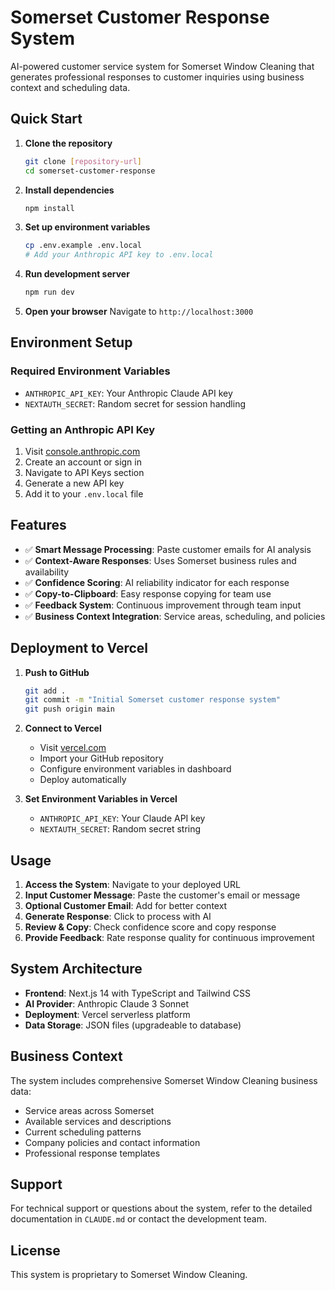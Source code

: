 # Somerset Customer Response System

AI-powered customer service system for Somerset Window Cleaning that generates professional responses to customer inquiries using business context and scheduling data.

## Quick Start

1. **Clone the repository**
   ```bash
   git clone [repository-url]
   cd somerset-customer-response
   ```

2. **Install dependencies**
   ```bash
   npm install
   ```

3. **Set up environment variables**
   ```bash
   cp .env.example .env.local
   # Add your Anthropic API key to .env.local
   ```

4. **Run development server**
   ```bash
   npm run dev
   ```

5. **Open your browser**
   Navigate to `http://localhost:3000`

## Environment Setup

### Required Environment Variables
- `ANTHROPIC_API_KEY`: Your Anthropic Claude API key
- `NEXTAUTH_SECRET`: Random secret for session handling

### Getting an Anthropic API Key
1. Visit [console.anthropic.com](https://console.anthropic.com)
2. Create an account or sign in
3. Navigate to API Keys section
4. Generate a new API key
5. Add it to your `.env.local` file

## Features

- ✅ **Smart Message Processing**: Paste customer emails for AI analysis
- ✅ **Context-Aware Responses**: Uses Somerset business rules and availability
- ✅ **Confidence Scoring**: AI reliability indicator for each response
- ✅ **Copy-to-Clipboard**: Easy response copying for team use
- ✅ **Feedback System**: Continuous improvement through team input
- ✅ **Business Context Integration**: Service areas, scheduling, and policies

## Deployment to Vercel

1. **Push to GitHub**
   ```bash
   git add .
   git commit -m "Initial Somerset customer response system"
   git push origin main
   ```

2. **Connect to Vercel**
   - Visit [vercel.com](https://vercel.com)
   - Import your GitHub repository
   - Configure environment variables in dashboard
   - Deploy automatically

3. **Set Environment Variables in Vercel**
   - `ANTHROPIC_API_KEY`: Your Claude API key
   - `NEXTAUTH_SECRET`: Random secret string

## Usage

1. **Access the System**: Navigate to your deployed URL
2. **Input Customer Message**: Paste the customer's email or message
3. **Optional Customer Email**: Add for better context
4. **Generate Response**: Click to process with AI
5. **Review & Copy**: Check confidence score and copy response
6. **Provide Feedback**: Rate response quality for continuous improvement

## System Architecture

- **Frontend**: Next.js 14 with TypeScript and Tailwind CSS
- **AI Provider**: Anthropic Claude 3 Sonnet
- **Deployment**: Vercel serverless platform
- **Data Storage**: JSON files (upgradeable to database)

## Business Context

The system includes comprehensive Somerset Window Cleaning business data:
- Service areas across Somerset
- Available services and descriptions
- Current scheduling patterns
- Company policies and contact information
- Professional response templates

## Support

For technical support or questions about the system, refer to the detailed documentation in `CLAUDE.md` or contact the development team.

## License

This system is proprietary to Somerset Window Cleaning.